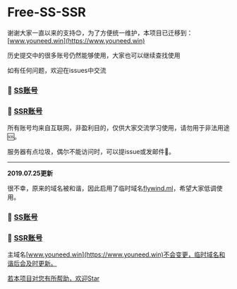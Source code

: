 # Free-SS-SSR

谢谢大家一直以来的支持:blush:，为了方便统一维护，本项目已迁移到：[www.youneed.win](https://www.youneed.win)

历史提交中的很多账号仍然能够使用，大家也可以继续查找使用

如有任何问题，欢迎在issues中交流

### :palm_tree: [SS账号](https://www.youneed.win/free-ss)

### :deciduous_tree: [SSR账号](https://www.youneed.win/free-ssr)

所有账号均来自互联网，非盈利目的，仅供大家交流学习使用，请勿用于非法用途:sos:。

服务器有点垃圾，偶尔不能访问时，可以提issue或发邮件:email:。

------
**2019.07.25更新**

很不幸，原来的域名被和谐，因此启用了临时域名[flywind.ml](https://flywind.ml)，希望大家低调使用。

### :palm_tree: [SS账号](https://flywind.ml//free-ss)

### :deciduous_tree: [SSR账号](https://flywind.ml//free-ssr)

主域名[www.youneed.win](https://www.youneed.win)不会变更，临时域名和谐后会及时更新。

[若本项目对您有所帮助，欢迎Star](https://github.com/dxxzst/Free-SS-SSR)

